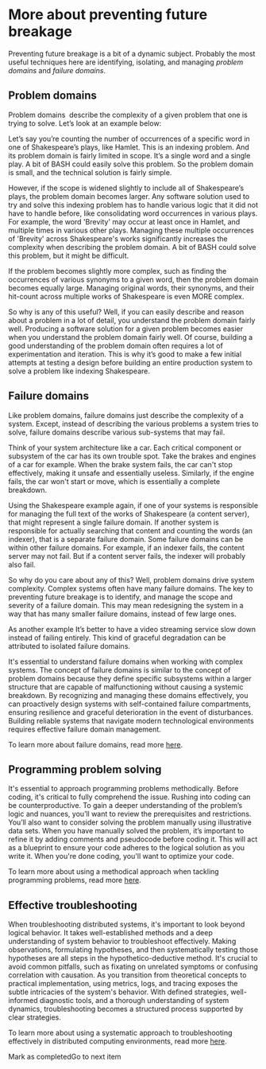 More about preventing future breakage
=====================================

Preventing future breakage is a bit of a dynamic subject. Probably the most useful techniques here are identifying, isolating, and managing _problem domains_ and _failure domains_.

Problem domains
---------------

Problem domains  describe the complexity of a given problem that one is trying to solve. Let’s look at an example below:

Let’s say you’re counting the number of occurrences of a specific word in one of Shakespeare’s plays, like Hamlet. This is an indexing problem. And its problem domain is fairly limited in scope. It’s a single word and a single play. A bit of BASH could easily solve this problem. So the problem domain is small, and the technical solution is fairly simple.

However, if the scope is widened slightly to include all of Shakespeare’s plays, the problem domain becomes larger. Any software solution used to try and solve this indexing problem has to handle various logic that it did not have to handle before, like consolidating word occurrences in various plays. For example, the word 'Brevity' may occur at least once in Hamlet, and multiple times in various other plays. Managing these multiple occurrences of 'Brevity' across Shakespeare's works significantly increases the complexity when describing the problem domain. A bit of BASH could solve this problem, but it might be difficult.

If the problem becomes slightly more complex, such as finding the occurrences of various synonyms to a given word, then the problem domain becomes equally large. Managing original words, their synonyms, and their hit-count across multiple works of Shakespeare is even MORE complex.

So why is any of this useful? Well, if you can easily describe and reason about a problem in a lot of detail, you understand the problem domain fairly well. Producing a software solution for a given problem becomes easier when you understand the problem domain fairly well. Of course, building a good understanding of the problem domain often requires a lot of experimentation and iteration. This is why it’s good to make a few initial attempts at testing a design before building an entire production system to solve a problem like indexing Shakespeare.

Failure domains
---------------

Like problem domains, failure domains just describe the complexity of a system. Except, instead of describing the various problems a system tries to solve, failure domains describe various sub-systems that may fail.

Think of your system architecture like a car. Each critical component or subsystem of the car has its own trouble spot. Take the brakes and engines of a car for example. When the brake system fails, the car can't stop effectively, making it unsafe and essentially useless. Similarly, if the engine fails, the car won't start or move, which is essentially a complete breakdown.

Using the Shakespeare example again, if one of your systems is responsible for managing the full text of the works of Shakespeare (a content server), that might represent a single failure domain. If another system is responsible for actually searching that content and counting the words (an indexer), that is a separate failure domain. Some failure domains can be within other failure domains. For example, if an indexer fails, the content server may not fail. But if a content server fails, the indexer will probably also fail.

So why do you care about any of this? Well, problem domains drive system complexity. Complex systems often have many failure domains. The key to preventing future breakage is to identify, and manage the scope and severity of a failure domain. This may mean redesigning the system in a way that has many smaller failure domains, instead of few large ones.

As another example It’s better to have a video streaming service slow down instead of failing entirely. This kind of graceful degradation can be attributed to isolated failure domains.

It's essential to understand failure domains when working with complex systems. The concept of failure domains is similar to the concept of problem domains because they define specific subsystems within a larger structure that are capable of malfunctioning without causing a systemic breakdown. By recognizing and managing these domains effectively, you can proactively design systems with self-contained failure compartments, ensuring resilience and graceful deterioration in the event of disturbances. Building reliable systems that navigate modern technological environments requires effective failure domain management.

To learn more about failure domains, read more [here](https://deploy.equinix.com/blog/explaining-failure-domains-sre-lifeblood/).

Programming problem solving
---------------------------

It's essential to approach programming problems methodically. Before coding, it's critical to fully comprehend the issue. Rushing into coding can be counterproductive. To gain a deeper understanding of the problem’s logic and nuances, you’ll want to review the prerequisites and restrictions. You’ll also want to consider solving the problem manually using illustrative data sets. When you have manually solved the problem, it’s important to refine it by adding comments and pseudocode before coding it. This will act as a blueprint to ensure your code adheres to the logical solution as you write it. When you're done coding, you'll want to optimize your code.

To learn more about using a methodical approach when tackling programming problems, read more [here](https://www.freecodecamp.org/news/how-to-solve-coding-problems/#:~:text=review%20them%20here%3A-,Step%201%3A%20understand%20the%20problem.,if%20it%20could%20be%20better.).

Effective troubleshooting
-------------------------

When troubleshooting distributed systems, it's important to look beyond logical behavior. It takes well-established methods and a deep understanding of system behavior to troubleshoot effectively. Making observations, formulating hypotheses, and then systematically testing those hypotheses are all steps in the hypothetico-deductive method. It's crucial to avoid common pitfalls, such as fixating on unrelated symptoms or confusing correlation with causation. As you transition from theoretical concepts to practical implementation, using metrics, logs, and tracing exposes the subtle intricacies of the system's behavior. With defined strategies, well-informed diagnostic tools, and a thorough understanding of system dynamics, troubleshooting becomes a structured process supported by clear strategies.

To learn more about using a systematic approach to troubleshooting effectively in distributed computing environments, read more [here](https://sre.google/sre-book/effective-troubleshooting/).

Mark as completedGo to next item
